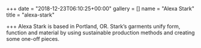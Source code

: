 +++
date = "2018-12-23T06:10:25+00:00"
gallery = []
name = "Alexa Stark"
title = "alexa-stark"

+++
Alexa Stark is based in Portland, OR. Stark’s garments unify form, function and material by using sustainable production methods and creating some one-off pieces.